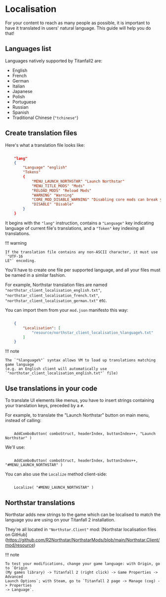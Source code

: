 # Localisation

For your content to reach as many people as possible, it is important to have it
translated in users' natural language. This guide will help you do that!

## Languages list

Languages natively supported by Titanfall2 are:

- English
- French
- German
- Italian
- Japanese
- Polish
- Portuguese
- Russian
- Spanish
- Traditional Chinese (`"tchinese"`)

## Create translation files

Here's what a translation file looks like:

```json

    "lang"
    {
        "Language" "english"
        "Tokens"
        {
            "MENU_LAUNCH_NORTHSTAR" "Launch Northstar"
            "MENU_TITLE_MODS" "Mods"
            "RELOAD_MODS" "Reload Mods"
            "WARNING" "Warning"
            "CORE_MOD_DISABLE_WARNING" "Disabling core mods can break your client!"
            "DISABLE" "Disable"
        }
    }
```

It begins with the `"lang"` instruction, contains a `"Language"` key indicating
language of current file's translations, and a `"Token"` key indexing all
translations.

!!! warning

    If the translation file contains any non-ASCII character, it must use `"UTF-16
    LE"` encoding.

You'll have to create one file per supported language, and all your files must be named
in a similar fashion.

For example, Northstar translation files are named
`"northstar_client_localisation_english.txt"`,
`"northstar_client_localisation_french.txt"`,
`"northstar_client_localisation_german.txt"` etc.

You can import them from your `mod.json` manifesto this way:

```json

    {
        "Localisation": [
            "resource/northstar_client_localisation_%language%.txt"
        ]
    }
```

!!! note

    The `"%language%"` syntax allows VM to load up translations matching game language
    (e.g. an English client will automatically use
    `"northstar_client_localisation_english.txt"` file)

## Use translations in your code

To translate UI elements like menus, you have to insert strings containing your
translation keys, preceded by a `#`.

For example, to translate the "Launch Northstar" button on main menu, instead of
calling:

```

    AddComboButton( comboStruct, headerIndex, buttonIndex++, "Launch Northstar" )
```

We'll use:

``` 

    AddComboButton( comboStruct, headerIndex, buttonIndex++, "#MENU_LAUNCH_NORTHSTAR" )
```

You can also use the `Localize` method client-side:

```

    Localize( "#MENU_LAUNCH_NORTHSTAR" )
```

## Northstar translations

Northstar adds new strings to the game which can be localised to match the language you
are using on your Titanfall 2 installation.

They're all located in `"Northstar.Client"` mod: [Northstar localisation files on
GitHub]
(https://github.com/R2Northstar/NorthstarMods/blob/main/Northstar.Client/mod/resource)

!!! note

    To test your modifications, change your game language: with Origin, go to `Origin
    (My games library) -> Titanfall 2 (right click) -> Game Properties -> Advanced
    Launch Options`; with Steam, go to `Titanfall 2 page -> Manage (cog) -> Properties
    -> Language`.
